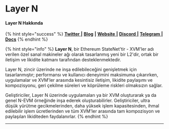 # Layer N

#### **Layer N Hakkında**

{% hint style="success" %}
[**Twitter** ](https://twitter.com/layern\_official)**|** [**Blog**](https://www.layern.com/blog) **|** [**Website** ](https://www.layern.com/)**|** [**Discord** ](https://discord.com/invite/layern)**|** [**Telegram** ](https://t.me/LayerN\_Community)**|** [**Docs**](https://docs.layern.com/)
{% endhint %}

{% hint style="info" %}
**Layer N**, bir Ethereum StateNet'tir - XVM'ler adı verilen özel sanal makineler ağı olarak tasarlanmış yeni bir L2'dir, ortak bir iletişim ve likidite katmanı tarafından desteklenmektedir.

Layer N, zincir üzerinde ne inşa edilebileceğini genişletmek için tasarlanmıştır; performansı ve kullanıcı deneyimini maksimuma çıkarırken, uygulamalar ve XVM'ler arasında kesintisiz iletişim, likidite paylaşımı ve kompozisyonu, geri çekilme süreleri ve köprüleme riskleri olmaksızın sağlar.

Geliştiriciler, Layer N üzerinde uygulamaları ya bir XVM oluşturarak ya da genel N-EVM örneğinde inşa ederek oluşturabilirler. Geliştiriciler, ultra düşük yürütme gecikmelerinden, daha yüksek işlem kapasitesinden, ihmal edilebilir işlem ücretlerinden ve tüm XVM'ler arasında tam kompozisyon ve paylaşılan likiditeden faydalanırlar.
{% endhint %}

***
